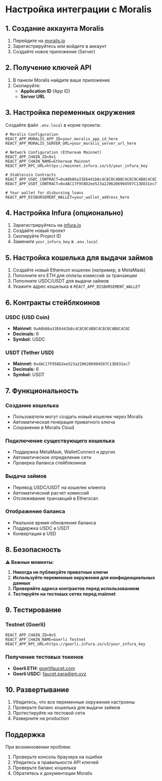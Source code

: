 # Настройка интеграции с Moralis

## 1. Создание аккаунта Moralis

1. Перейдите на [moralis.io](https://moralis.io)
2. Зарегистрируйтесь или войдите в аккаунт
3. Создайте новое приложение (Server)

## 2. Получение ключей API

1. В панели Moralis найдите ваше приложение
2. Скопируйте:
   - **Application ID** (App ID)
   - **Server URL**

## 3. Настройка переменных окружения

Создайте файл `.env.local` в корне проекта:

```env
# Moralis Configuration
REACT_APP_MORALIS_APP_ID=your_moralis_app_id_here
REACT_APP_MORALIS_SERVER_URL=your_moralis_server_url_here

# Network Configuration (Ethereum Mainnet)
REACT_APP_CHAIN_ID=0x1
REACT_APP_CHAIN_NAME=Ethereum Mainnet
REACT_APP_RPC_URL=https://mainnet.infura.io/v3/your_infura_key

# Stablecoin Contracts
REACT_APP_USDC_CONTRACT=0xA0b86a33E6441b8c4C8C0C4B8C4C8C0C4B8C4C8C
REACT_APP_USDT_CONTRACT=0xdAC17F958D2ee523a2206206994597C13D831ec7

# Your wallet for disbursing loans
REACT_APP_DISBURSEMENT_WALLET=your_wallet_address_here
```

## 4. Настройка Infura (опционально)

1. Зарегистрируйтесь на [infura.io](https://infura.io)
2. Создайте новый проект
3. Скопируйте Project ID
4. Замените `your_infura_key` в `.env.local`

## 5. Настройка кошелька для выдачи займов

1. Создайте новый Ethereum кошелек (например, в MetaMask)
2. Пополните его ETH для оплаты комиссий за транзакции
3. Пополните USDC/USDT для выдачи займов
4. Укажите адрес кошелька в `REACT_APP_DISBURSEMENT_WALLET`

## 6. Контракты стейблкоинов

### USDC (USD Coin)
- **Mainnet:** `0xA0b86a33E6441b8c4C8C0C4B8C4C8C0C4B8C4C8C`
- **Decimals:** 6
- **Symbol:** USDC

### USDT (Tether USD)
- **Mainnet:** `0xdAC17F958D2ee523a2206206994597C13D831ec7`
- **Decimals:** 6
- **Symbol:** USDT

## 7. Функциональность

### Создание кошелька
- Пользователи могут создать новый кошелек через Moralis
- Автоматическая генерация приватного ключа
- Сохранение в Moralis Cloud

### Подключение существующего кошелька
- Поддержка MetaMask, WalletConnect и других
- Автоматическое определение сети
- Проверка баланса стейблкоинов

### Выдача займов
- Перевод USDC/USDT на кошелек клиента
- Автоматический расчет комиссий
- Отслеживание транзакций в Etherscan

### Отображение баланса
- Реальное время обновления баланса
- Поддержка USDC и USDT
- Конвертация в USD

## 8. Безопасность

⚠️ **Важные моменты:**

1. **Никогда не публикуйте приватные ключи**
2. **Используйте переменные окружения для конфиденциальных данных**
3. **Проверяйте адреса контрактов перед использованием**
4. **Тестируйте на тестовых сетях перед mainnet**

## 9. Тестирование

### Testnet (Goerli)
```env
REACT_APP_CHAIN_ID=0x5
REACT_APP_CHAIN_NAME=Goerli Testnet
REACT_APP_RPC_URL=https://goerli.infura.io/v3/your_infura_key
```

### Получение тестовых токенов
- **Goerli ETH:** [goerlifaucet.com](https://goerlifaucet.com)
- **Goerli USDC:** [faucet.paradigm.xyz](https://faucet.paradigm.xyz)

## 10. Развертывание

1. Убедитесь, что все переменные окружения настроены
2. Проверьте баланс кошелька для выдачи займов
3. Протестируйте на тестовой сети
4. Разверните на production

## Поддержка

При возникновении проблем:
1. Проверьте консоль браузера на ошибки
2. Убедитесь в правильности API ключей
3. Проверьте баланс кошелька
4. Обратитесь к документации Moralis
